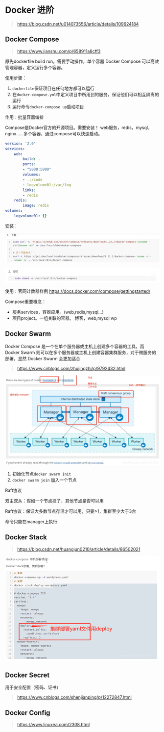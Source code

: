 # Docker 进阶

>   https://blog.csdn.net/u014073556/article/details/109624184

## Docker Compose

> https://www.jianshu.com/p/658911a8cff3

原先dockerfile build run，需要手动操作，单个容器
Docker Compose 可以高效管理容器，定义运行多个容器。

使用步骤：

1. `dockerfile`保证项目在任何地方都可以运行
2. 在`docker-compose.yml`中定义项目中所用到的服务，保证他们可以相互隔离的运行
3. 运行命令`docker-compose up`启动项目

作用：批量容器编排

Compose是Docker官方的开源项目。需要安装！
web服务，redis，mysql，nginx……多个容器，通过compose可以快速启动。

```yaml
version: '2.0'
services:
	web:
		build: .
		ports:
		- "5000:5000"
		volumes:
		- .:/code
		- logvolume01:/var/log
		links:
		- redis
	redis:
		image: redis
volumes:
	logvolume01: {}
```

安装：

![img](res/59.png)

![img](res/60.png)

使用：官网计数器样例 https://docs.docker.com/compose/gettingstarted/



Compose重要概念：

-   服务services，容器应用。(web,redis,mysql…)
-   项目project。一组关联的容器。 博客，web,mysql wp

## Docker Swarm

Docker Compose 是一个在单个服务器或主机上创建多个容器的工具，而 Docker Swarm 则可以在多个服务器或主机上创建容器集群服务，对于微服务的部署，显然 Docker Swarm 会更加适合

> https://www.cnblogs.com/zhujingzhi/p/9792432.html

![img](res/61.png)

1. 初始化节点`docker swarm init`
2. `docker swarm join` 加入一个节点

Raft协议

双主双从：假如一个节点挂了，其他节点是否可以用

Raft协议：保证大多数节点存活才可以用，只要>1，集群至少大于3台

命令只能在manager上执行

## Docker Stack

> https://blog.csdn.net/huangjun0210/article/details/86502021

![img](res/62.png)

## Docker Secret

用于安全配置（密码、证书）

> https://www.cnblogs.com/shenjianping/p/12272847.html

## Docker Config

> https://www.linuxea.com/2308.html

